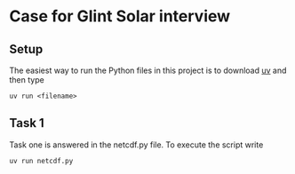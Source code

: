 # Case for Glint Solar interview

## Setup
The easiest way to run the Python files in this project is to download 
[uv](https://docs.astral.sh/uv/getting-started/installation/) and then type

`uv run <filename>`

## Task 1
Task one is answered in the netcdf.py file. To execute the script write

`uv run netcdf.py`

